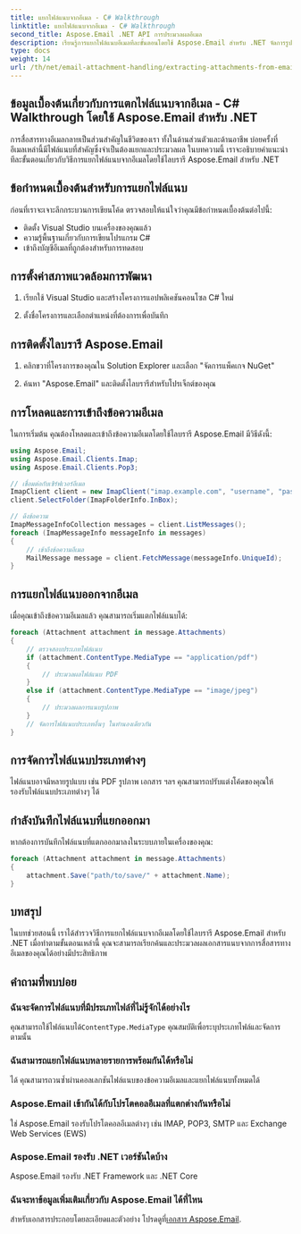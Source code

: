 ```yaml
---
title: แยกไฟล์แนบจากอีเมล - C# Walkthrough
linktitle: แยกไฟล์แนบจากอีเมล - C# Walkthrough
second_title: Aspose.Email .NET API การประมวลผลอีเมล
description: เรียนรู้การแยกไฟล์แนบอีเมลทีละขั้นตอนโดยใช้ Aspose.Email สำหรับ .NET จัดการรูปแบบต่างๆ และบันทึกได้อย่างง่ายดาย
type: docs
weight: 14
url: /th/net/email-attachment-handling/extracting-attachments-from-email-csharp-walkthrough/
---
```


## ข้อมูลเบื้องต้นเกี่ยวกับการแตกไฟล์แนบจากอีเมล - C# Walkthrough โดยใช้ Aspose.Email สำหรับ .NET

การสื่อสารทางอีเมลกลายเป็นส่วนสำคัญในชีวิตของเรา ทั้งในด้านส่วนตัวและด้านอาชีพ บ่อยครั้งที่อีเมลเหล่านี้มีไฟล์แนบที่สำคัญซึ่งจำเป็นต้องแยกและประมวลผล ในบทความนี้ เราจะอธิบายคำแนะนำทีละขั้นตอนเกี่ยวกับวิธีการแยกไฟล์แนบจากอีเมลโดยใช้ไลบรารี Aspose.Email สำหรับ .NET

## ข้อกำหนดเบื้องต้นสำหรับการแยกไฟล์แนบ

ก่อนที่เราจะเจาะลึกกระบวนการเขียนโค้ด ตรวจสอบให้แน่ใจว่าคุณมีข้อกำหนดเบื้องต้นต่อไปนี้:

- ติดตั้ง Visual Studio บนเครื่องของคุณแล้ว
- ความรู้พื้นฐานเกี่ยวกับการเขียนโปรแกรม C#
- เข้าถึงบัญชีอีเมลที่ถูกต้องสำหรับการทดสอบ

## การตั้งค่าสภาพแวดล้อมการพัฒนา

1. เรียกใช้ Visual Studio และสร้างโครงการแอปพลิเคชันคอนโซล C# ใหม่

2. ตั้งชื่อโครงการและเลือกตำแหน่งที่ต้องการเพื่อบันทึก

## การติดตั้งไลบรารี Aspose.Email

1. คลิกขวาที่โครงการของคุณใน Solution Explorer และเลือก "จัดการแพ็คเกจ NuGet"

2. ค้นหา "Aspose.Email" และติดตั้งไลบรารีสำหรับโปรเจ็กต์ของคุณ

## การโหลดและการเข้าถึงข้อความอีเมล

ในการเริ่มต้น คุณต้องโหลดและเข้าถึงข้อความอีเมลโดยใช้ไลบรารี Aspose.Email มีวิธีดังนี้:

```csharp
using Aspose.Email;
using Aspose.Email.Clients.Imap;
using Aspose.Email.Clients.Pop3;

// เชื่อมต่อกับเซิร์ฟเวอร์อีเมล
ImapClient client = new ImapClient("imap.example.com", "username", "password");
client.SelectFolder(ImapFolderInfo.InBox);

// ดึงข้อความ
ImapMessageInfoCollection messages = client.ListMessages();
foreach (ImapMessageInfo messageInfo in messages)
{
    // เข้าถึงข้อความอีเมล
    MailMessage message = client.FetchMessage(messageInfo.UniqueId);
}
```

## การแยกไฟล์แนบออกจากอีเมล

เมื่อคุณเข้าถึงข้อความอีเมลแล้ว คุณสามารถเริ่มแตกไฟล์แนบได้:

```csharp
foreach (Attachment attachment in message.Attachments)
{
    // ตรวจสอบประเภทไฟล์แนบ
    if (attachment.ContentType.MediaType == "application/pdf")
    {
        // ประมวลผลไฟล์แนบ PDF
    }
    else if (attachment.ContentType.MediaType == "image/jpeg")
    {
        // ประมวลผลการแนบรูปภาพ
    }
    // จัดการไฟล์แนบประเภทอื่นๆ ในทำนองเดียวกัน
}
```

## การจัดการไฟล์แนบประเภทต่างๆ

ไฟล์แนบอาจมีหลายรูปแบบ เช่น PDF รูปภาพ เอกสาร ฯลฯ คุณสามารถปรับแต่งโค้ดของคุณให้รองรับไฟล์แนบประเภทต่างๆ ได้

## กำลังบันทึกไฟล์แนบที่แยกออกมา

หากต้องการบันทึกไฟล์แนบที่แตกออกมาลงในระบบภายในเครื่องของคุณ:

```csharp
foreach (Attachment attachment in message.Attachments)
{
    attachment.Save("path/to/save/" + attachment.Name);
}
```

## บทสรุป

ในบทช่วยสอนนี้ เราได้สำรวจวิธีการแยกไฟล์แนบจากอีเมลโดยใช้ไลบรารี Aspose.Email สำหรับ .NET เมื่อทำตามขั้นตอนเหล่านี้ คุณจะสามารถเรียกค้นและประมวลผลเอกสารแนบจากการสื่อสารทางอีเมลของคุณได้อย่างมีประสิทธิภาพ

## คำถามที่พบบ่อย

### ฉันจะจัดการไฟล์แนบที่มีประเภทไฟล์ที่ไม่รู้จักได้อย่างไร

 คุณสามารถใช้ไฟล์แนบได้`ContentType.MediaType` คุณสมบัติเพื่อระบุประเภทไฟล์และจัดการตามนั้น

### ฉันสามารถแยกไฟล์แนบหลายรายการพร้อมกันได้หรือไม่

ได้ คุณสามารถวนซ้ำผ่านคอลเลกชันไฟล์แนบของข้อความอีเมลและแยกไฟล์แนบทั้งหมดได้

### Aspose.Email เข้ากันได้กับโปรโตคอลอีเมลที่แตกต่างกันหรือไม่

ใช่ Aspose.Email รองรับโปรโตคอลอีเมลต่างๆ เช่น IMAP, POP3, SMTP และ Exchange Web Services (EWS)

### Aspose.Email รองรับ .NET เวอร์ชันใดบ้าง

Aspose.Email รองรับ .NET Framework และ .NET Core

### ฉันจะหาข้อมูลเพิ่มเติมเกี่ยวกับ Aspose.Email ได้ที่ไหน

 สำหรับเอกสารประกอบโดยละเอียดและตัวอย่าง โปรดดูที่[เอกสาร Aspose.Email](https://reference.aspose.com/email/net/).